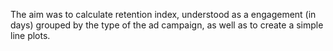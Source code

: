 The aim was to calculate retention index, understood as a engagement (in days) grouped by the type of the ad campaign, as well as to create a simple line plots.
